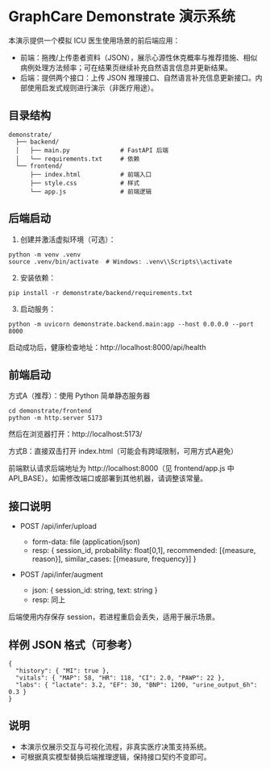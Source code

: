 # GraphCare Demonstrate 演示系统

本演示提供一个模拟 ICU 医生使用场景的前后端应用：
- 前端：拖拽/上传患者资料（JSON），展示心源性休克概率与推荐措施、相似病例处理方法频率；可在结果页继续补充自然语言信息并更新结果。
- 后端：提供两个接口：上传 JSON 推理接口、自然语言补充信息更新接口。内部使用启发式规则进行演示（非医疗用途）。

## 目录结构
```
demonstrate/
  ├── backend/
  │   ├── main.py              # FastAPI 后端
  │   └── requirements.txt     # 依赖
  └── frontend/
      ├── index.html           # 前端入口
      ├── style.css            # 样式
      └── app.js               # 前端逻辑
```

## 后端启动
1) 创建并激活虚拟环境（可选）：
```
python -m venv .venv
source .venv/bin/activate  # Windows: .venv\\Scripts\\activate
```

2) 安装依赖：
```
pip install -r demonstrate/backend/requirements.txt
```

3) 启动服务：
```
python -m uvicorn demonstrate.backend.main:app --host 0.0.0.0 --port 8000
```
启动成功后，健康检查地址：http://localhost:8000/api/health

## 前端启动
方式A（推荐）：使用 Python 简单静态服务器
```
cd demonstrate/frontend
python -m http.server 5173
```
然后在浏览器打开：http://localhost:5173/

方式B：直接双击打开 index.html（可能会有跨域限制，可用方式A避免）

前端默认请求后端地址为 http://localhost:8000（见 frontend/app.js 中 API_BASE）。如需修改端口或部署到其他机器，请调整该常量。

## 接口说明
- POST /api/infer/upload
  - form-data: file (application/json)
  - resp: { session_id, probability: float[0,1], recommended: [{measure, reason}], similar_cases: [{measure, frequency}] }

- POST /api/infer/augment
  - json: { session_id: string, text: string }
  - resp: 同上

后端使用内存保存 session，若进程重启会丢失，适用于展示场景。

## 样例 JSON 格式（可参考）
```
{
  "history": { "MI": true },
  "vitals": { "MAP": 58, "HR": 118, "CI": 2.0, "PAWP": 22 },
  "labs": { "lactate": 3.2, "EF": 30, "BNP": 1200, "urine_output_6h": 0.3 }
}
```

## 说明
- 本演示仅展示交互与可视化流程，非真实医疗决策支持系统。
- 可根据真实模型替换后端推理逻辑，保持接口契约不变即可。